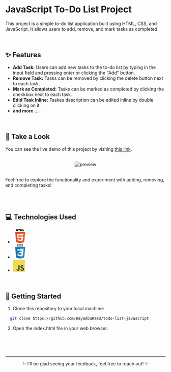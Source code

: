 # JavaScript To-Do List Project

This project is a simple to-do list application built using HTML, CSS, and JavaScript. It allows users to add, remove, and mark tasks as completed.

<br />

## ✨ Features

- **Add Task:** Users can add new tasks to the to-do list by typing in the input field and pressing enter or clicking the "Add" button.
- **Remove Task:** Tasks can be removed by clicking the delete button next to each task.
- **Mark as Completed:** Tasks can be marked as completed by clicking the checkbox next to each task.
- **Edid Task Inline:** Taskes description can be edited inline by double clicking on it.
- **and more ...**

<br />

## 🌟 Take a Look

You can see the live demo of this project by visiting [this link](https://tasks-todoo.netlify.app/).
<br /><br />
<p align= "center">
  <img src="https://github.com/HayaAbuRaed/todo-list-javascript/assets/123592435/fed29399-ef03-4730-86a5-200a1070f598" alt="preview" width="550"/>
</p>
<br />
Feel free to explore the functionality and experiment with adding, removing, and completing tasks!

<br /> <br />

## 💻 Technologies Used

- <img src="https://raw.githubusercontent.com/devicons/devicon/master/icons/html5/html5-original-wordmark.svg" alt="html5" width="45" height="45"/>
- <img src="https://raw.githubusercontent.com/devicons/devicon/master/icons/css3/css3-original-wordmark.svg" alt="css3" width="45" height="45"/> 
- <img src="https://raw.githubusercontent.com/devicons/devicon/master/icons/javascript/javascript-original.svg" alt="javascript" width="38" height="38"/>

<br />

## 🚀 Getting Started

1. Clone this repository to your local machine:

```bash
  git clone https://github.com/HayaAbuRaed/todo-list-javascript
```

2. Open the index.html file in your web browser.

<br /> <br /> <br />

<hr/>
<p align="center">
	✨ I'll be glad seeing your feedback, feel free to reach out! ✨
</p>
 
